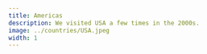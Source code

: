 ```yaml
---
title: Americas
description: We visited USA a few times in the 2000s.
image: ../countries/USA.jpeg
width: 1
---
```

